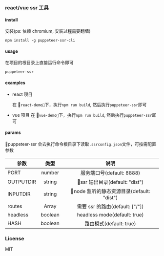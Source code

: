 ### react/vue ssr 工具

#### install

安装(ps: 依赖 chromium, 安装过程需要翻墙)

```
npm install -g puppeteer-ssr-cli
```

#### usage

在项目的根目录上直接运行命令即可

```
puppeteer-ssr
```

#### examples

- react 项目

  在 `react-demo`下，执行`npm run build`, 然后执行`puppeteer-ssr`即可

- vue 项目
  在 `vue-demo`下，执行`npm run build`, 然后执行`puppeteer-ssr`即可

#### params

puppeteer-ssr 会去执行命令根目录下读取`.ssrconfig.json`文件，可按需配置参数

| 参数      |  类型   |                   说明                   |
| --------- | :-----: | :--------------------------------------: |
| PORT      | number  |        服务端口号(default: 8888)         |
| OUTPUTDIR | string  |      ssr 输出目录(default: "dist")       |
| INPUTDIR  | string  | node 监听的静态资源目录(default: "dist") |
| routes    |  Array  |     需要 ssr 的路由(default: ["/"])      |
| headless  | boolean |       headless mode(default: true)       |
| HASH      | boolean |         路由模式(default: true)          |

### License

MIT
